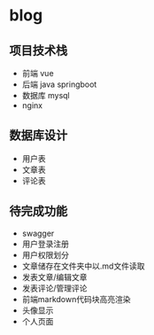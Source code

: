 # blog

## 项目技术栈

- 前端 vue
- 后端 java springboot
- 数据库 mysql
- nginx

## 数据库设计

- 用户表
- 文章表
- 评论表

## 待完成功能

- swagger
- 用户登录注册
- 用户权限划分
- 文章储存在文件夹中以.md文件读取
- 发表文章/编辑文章
- 发表评论/管理评论
- 前端markdown代码块高亮渲染
- 头像显示
- 个人页面
